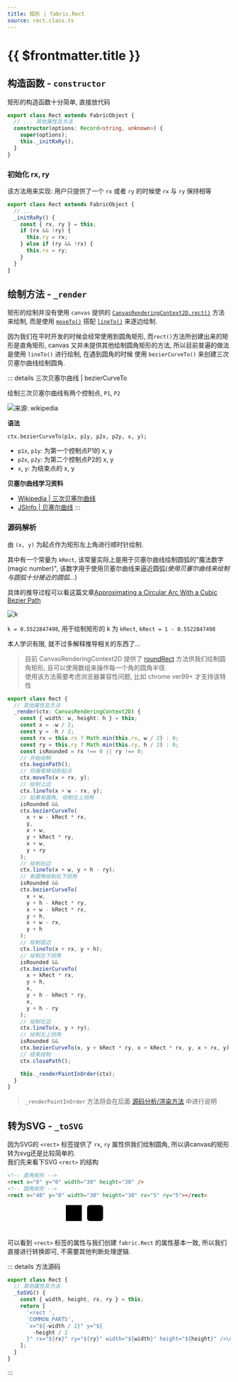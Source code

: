 ```yaml
---
title: 矩形 | fabric.Rect
source: rect.class.ts
---
```


# {{ $frontmatter.title }}

## 构造函数 - `constructor`

矩形的构造函数十分简单, 直接放代码

```typescript
export class Rect extends FabricObject {
  // ... 其他属性及方法
  constructor(options: Record<string, unknown>) {
    super(options);
    this._initRxRy();
  }
}
```

### 初始化 rx, ry

该方法用来实现: 用户只提供了一个 `rx` 或者 `ry` 的时候使 `rx` 与 `ry` 保持相等

```typescript
export class Rect extends FabricObject {
  // ...
  _initRxRy() {
    const { rx, ry } = this;
    if (rx && !ry) {
      this.ry = rx;
    } else if (ry && !rx) {
      this.rx = ry;
    }
  }
}
```

## 绘制方法 - `_render`

矩形的绘制并没有使用 `canvas` 提供的 [`CanvasRenderingContext2D.rect()`](https://developer.mozilla.org/en-US/docs/Web/API/CanvasRenderingContext2D/rect) 方法来绘制,
而是使用 [`moveTo()`](https://developer.mozilla.org/en-US/docs/Web/API/CanvasRenderingContext2D/moveTo) 
搭配 [`lineTo()`](https://developer.mozilla.org/en-US/docs/Web/API/CanvasRenderingContext2D/lineTo) 来逐边绘制.

因为我们在平时开发的时候会经常使用到圆角矩形, 而`rect()`方法所创建出来的矩形是直角矩形, canvas
又并未提供其他绘制圆角矩形的方法, 所以目前普遍的做法是使用 `lineTo()` 进行绘制, 在遇到圆角的时候
使用 `bezierCurveTo()` 来创建三次贝塞尔曲线绘制圆角.

::: details 三次贝塞尔曲线 | bezierCurveTo

绘制三次贝塞尔曲线有两个控制点,  `P1`, `P2`

![来源: wikipedia](https://s2.loli.net/2022/11/29/ruEpOeMgRZV1v2W.png)

**语法**

`ctx.bezierCurveTo(p1x, p1y, p2x, p2y, x, y);`

+ `p1x`, `p1y`: 为第一个控制点P1的 x, y
+ `p2x`, `p2y`: 为第二个控制点P2的 x, y
+ `x`, `y`: 为结束点的 x, y

**贝塞尔曲线学习资料**

+ [Wikipedia | 三次贝塞尔曲线](https://en.wikipedia.org/wiki/B%C3%A9zier_curve)
+ [JSInfo | 贝塞尔曲线](https://zh.javascript.info/bezier-curve)
:::

### 源码解析

由 `(x, y)` 为起点作为矩形左上角进行顺时针绘制.

其中有一个常量为 `kRect`, 该常量实际上是用于贝塞尔曲线绘制圆弧的"魔法数字(magic number)",
该数字用于使用贝塞尔曲线来逼近圆弧(_使用贝塞尔曲线来绘制与圆弧十分接近的圆弧..._)

具体的推导过程可以看这篇文章[Approximating a Circular Arc With a Cubic Bezier Path](http://hansmuller-flex.blogspot.com/2011/04/approximating-circular-arc-with-cubic.html)

![k](https://s2.loli.net/2022/11/29/ILaP9hG3jtok1Oz.png)

`k = 0.5522847498`, 用于绘制矩形的 k 为 `kRect`, `kRect = 1 - 0.5522847498`

本人学识有限, 就不过多解释推导相关的东西了...

> 目前 CanvasRenderingContext2D 提供了 [roundRect](https://developer.mozilla.org/en-US/docs/Web/API/CanvasRenderingContext2D/roundRect)
> 方法供我们绘制圆角矩形, 且可以使用数组来操作每一个角的圆角半径.  
> 使用该方法需要考虑浏览器兼容性问题, 比如 chrome ver99+ 才支持该特性

```typescript
export class Rect {
  // 其他属性及方法
  _render(ctx: CanvasRenderingContext2D) {
    const { width: w, height: h } = this;
    const x = -w / 2;
    const y = -h / 2;
    const rx = this.rx ? Math.min(this.rx, w / 2) : 0;
    const ry = this.ry ? Math.min(this.ry, h / 2) : 0;
    const isRounded = rx !== 0 || ry !== 0;
    // 开始绘制
    ctx.beginPath();
    // 将画笔移动到起点
    ctx.moveTo(x + rx, y);
    // 绘制上边
    ctx.lineTo(x + w - rx, y);
    // 如果有圆角, 绘制左上拐角
    isRounded &&
    ctx.bezierCurveTo(
      x + w - kRect * rx,
      y,
      x + w,
      y + kRect * ry,
      x + w,
      y + ry
    );
    // 绘制右边
    ctx.lineTo(x + w, y + h - ry);
    // 有圆角绘制右下拐角
    isRounded &&
    ctx.bezierCurveTo(
      x + w,
      y + h - kRect * ry,
      x + w - kRect * rx,
      y + h,
      x + w - rx,
      y + h
    );
    // 绘制底边
    ctx.lineTo(x + rx, y + h);
    // 绘制左下拐角
    isRounded &&
    ctx.bezierCurveTo(
      x + kRect * rx,
      y + h,
      x,
      y + h - kRect * ry,
      x,
      y + h - ry
    );
    // 绘制左边
    ctx.lineTo(x, y + ry);
    // 绘制左上拐角
    isRounded &&
    ctx.bezierCurveTo(x, y + kRect * ry, x + kRect * rx, y, x + rx, y);
    // 结束绘制
    ctx.closePath();

    this._renderPaintInOrder(ctx);
  }
}
```

> `_renderPaintInOrder` 方法将会在后面 [源码分析/渲染方法](./renderer.md) 中进行说明


## 转为SVG - `_toSVG`

因为SVG的 `<rect>` 标签提供了 `rx`, `ry` 属性供我们绘制圆角, 所以讲canvas的矩形转为svg还是比较简单的.  
我们先来看下SVG `<rect>` 的结构

```html
<!-- 直角矩形 -->
<rect x="0" y="0" width="30" height="30" />
<!-- 圆角矩形 -->
<rect x="40" y="0" width="30" height="30" rx="5" ry="5"></rect>
```

<svg viewBox="0 0 200 50" style="width: 100%; height: 60px" xmlns="http://www.w3.org/2000/svg">
<rect x="0" y="0" width="30" height="30" />
<rect x="40" y="0" width="30" height="30" rx="5" ry="5"></rect>
</svg>

可以看到 `<rect>` 标签的属性与我们创建 `fabric.Rect` 的属性基本一致, 所以我们直接进行转换即可, 不需要其他判断处理逻辑.

::: details 方法源码

```typescript
export class Rect {
  // 其他属性及方法
  _toSVG() {
    const { width, height, rx, ry } = this;
    return [
      '<rect ',
      'COMMON_PARTS',
      `x="${-width / 2}" y="${
        -height / 2
      }" rx="${rx}" ry="${ry}" width="${width}" height="${height}" />\n`,
    ];
  }
}
```

:::
